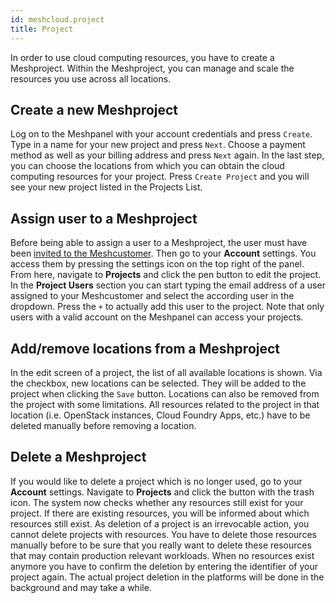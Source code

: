 ```yaml
---
id: meshcloud.project
title: Project
---
```


In order to use cloud computing resources, you have to create a Meshproject. Within the Meshproject, you can manage and scale the resources you use across all locations.

## Create a new Meshproject

Log on to the Meshpanel with your account credentials and press `Create`. Type in a name for your new project and press `Next`. Choose a payment method as well as your billing address and press `Next` again. In the last step, you can choose the locations from which you can obtain the cloud computing resources for your project. Press `Create Project` and you will see your new project listed in the Projects List.

## Assign user to a Meshproject

Before being able to assign a user to a Meshproject, the user must have been [invited to the Meshcustomer](meshcloud.customer.md). Then go to your **Account** settings. You access them by pressing the settings icon on the top right of the panel. From here, navigate to **Projects** and click the pen button to edit the project. In the **Project Users** section you can start typing the email address of a user assigned to your Meshcustomer and select the according user in the dropdown. Press the `+` to actually add this user to the project. Note that only users with a valid account on the Meshpanel can access your projects.

## Add/remove locations from a Meshproject

In the edit screen of a project, the list of all available locations is shown. Via the checkbox, new locations can be selected. They will be added to the project when clicking the `Save` button.
Locations can also be removed from the project with some limitations. All resources related to the project in that location (i.e. OpenStack instances, Cloud Foundry Apps, etc.) have to be deleted manually before removing a location.

## Delete a Meshproject

If you would like to delete a project which is no longer used, go to your **Account** settings. Navigate to **Projects** and click the button with the trash icon. The system now checks whether any resources still exist for your project. If there are existing resources, you will be informed about which resources still exist. As deletion of a project is an irrevocable action, you cannot delete projects with resources. You have to delete those resources manually before to be sure that you really want to delete these resources that may contain production relevant workloads. When no resources exist anymore you have to confirm the deletion by entering the identifier of your project again. The actual project deletion in the platforms will be done in the background and may take a while.
